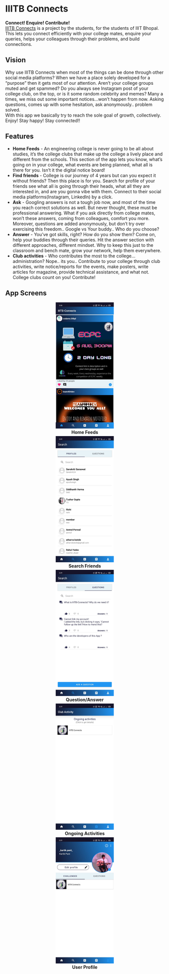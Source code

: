 # IIITB Connects

**Connect! Enquire! Contribute!**
<br>
[IIITB Connects](https://drive.google.com/file/d/10zInx5NRFYp0vy0fF5xYQ9d62nOwiZtL/view?usp=drivesdk) is a project by the students, for the students of IIIT Bhopal. This lets you connect efficiently with your college mates, enquire your queries, helps your colleagues through their problems, and build connections.

## Vision
Why use IIITB Connects when most of the things can be done through other social media platforms? When we have a place solely developed for a “purpose” then it gets most of our attention. Aren’t your college groups muted and get spammed? Do you always see Instagram post of your college club, on the top, or is it some random celebrity and memes? Many a times, we miss out some important notices...won’t happen from now. Asking questions, comes up with some hesitation, ask anonymously.. problem solved. <br>
With this app we basically try to reach the sole goal of growth, collectively. Enjoy! Stay happy! Stay connected!!

## Features
* **Home Feeds** - An engineering college is never going to be all about studies, it’s the college clubs that make up the college a lively place and different from the schools. This section of the app lets you know, what’s going on in your college, what events are being planned, what all is there for you. Isn’t it the digital notice board!
* **Find friends** - College is our journey of 4 years but can you expect it without friends? Then this place is for you. Search for profile of your friends see what all is going through their heads, what all they are interested in, and are you gonna vibe with them. Connect to their social media platforms(Instagram, LinkedIn) by a click.
* **Ask** - Googling answers is not a tough job now, and most of the time you reach correct solutions as well. But never thought, these must be professional answering. What if you ask directly from college mates, won’t these answers, coming from colleagues, comfort you more. Moreover, questions are added anonymously, but don’t try over exercising this freedom.. Google vs Your buddy.. Who do you choose?
* **Answer** - You’ve got skills, right? How do you show them? Come on, help your buddies through their queries. Hit the answer section with different approaches, different mindset. Why to keep this just to the classroom and bench mate, grow your network, help them everywhere.
* **Club activities** - Who contributes the most to the college... administration? Nope.. its you.. Contribute to your college through club activities, write notice/reports for the events, make posters, write articles for magazine, provide technical assistance, and what not. College clubs count on you! Contribute!

## App Screens
<div style="text-align:center;margin:4px 8px;"><img src="screenshots/homepage.jpeg" height="400" /><br><strong>Home Feeds</strong></div>
<div style="text-align:center;margin:4px 8px;"><img src="screenshots/profilespage.jpeg" height="400" /><br><strong>Search Friends</strong></div>
<div style="text-align:center;margin:4px 8px;"><img src="screenshots/searchpage.jpeg" height="400" /><br><strong>Question/Answer</strong></div>
<div style="text-align:center;margin:4px 8px;"><img src="screenshots/activitiespage.jpeg" height="400" /><br><strong>Ongoing Activities</strong></div>
<div style="text-align:center;margin:4px 8px;"><img src="screenshots/settingspage.jpeg" height="400" /><br><strong>User Profile</strong></div>
